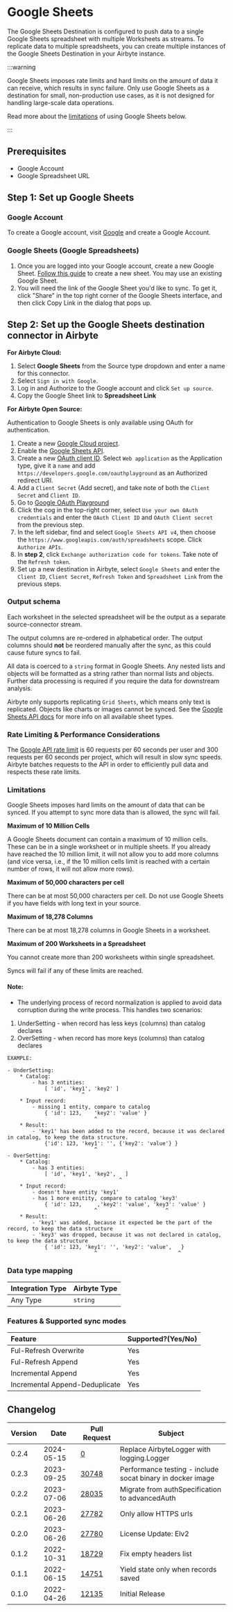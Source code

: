 # Google Sheets

The Google Sheets Destination is configured to push data to a single Google Sheets spreadsheet with multiple Worksheets as streams. To replicate data to multiple spreadsheets, you can create multiple instances of the Google Sheets Destination in your Airbyte instance.

:::warning

Google Sheets imposes rate limits and hard limits on the amount of data it can receive, which results in sync failure. Only use Google Sheets as a destination for small, non-production use cases, as it is not designed for handling large-scale data operations.

Read more about the [limitations](#limitations) of using Google Sheets below.

:::

## Prerequisites

- Google Account
- Google Spreadsheet URL

## Step 1: Set up Google Sheets

### Google Account

To create a Google account, visit [Google](https://support.google.com/accounts/answer/27441?hl=en) and create a Google Account.

### Google Sheets (Google Spreadsheets)

1. Once you are logged into your Google account, create a new Google Sheet. [Follow this guide](https://support.google.com/docs/answer/6000292?hl=en&co=GENIE.Platform%3DDesktop) to create a new sheet. You may use an existing Google Sheet.
2. You will need the link of the Google Sheet you'd like to sync. To get it, click "Share" in the top right corner of the Google Sheets interface, and then click Copy Link in the dialog that pops up.

## Step 2: Set up the Google Sheets destination connector in Airbyte

<!-- env:cloud -->

**For Airbyte Cloud:**

1. Select **Google Sheets** from the Source type dropdown and enter a name for this connector.
2. Select `Sign in with Google`.
3. Log in and Authorize to the Google account and click `Set up source`.
4. Copy the Google Sheet link to **Spreadsheet Link**
<!-- /env:cloud -->

<!-- env:oss -->

**For Airbyte Open Source:**

Authentication to Google Sheets is only available using OAuth for authentication.

1. Create a new [Google Cloud project](https://console.cloud.google.com/projectcreate).
2. Enable the [Google Sheets API](https://console.cloud.google.com/apis/library/sheets.googleapis.com).
3. Create a new [OAuth client ID](https://console.cloud.google.com/apis/credentials/oauthclient). Select `Web application` as the Application type, give it a `name` and add `https://developers.google.com/oauthplayground` as an Authorized redirect URI.
4. Add a `Client Secret` (Add secret), and take note of both the `Client Secret` and `Client ID`.
5. Go to [Google OAuth Playground](https://developers.google.com/oauthplayground/)
6. Click the cog in the top-right corner, select `Use your own OAuth credentials` and enter the `OAuth Client ID` and `OAuth Client secret` from the previous step.
7. In the left sidebar, find and select `Google Sheets API v4`, then choose the `https://www.googleapis.com/auth/spreadsheets` scope. Click `Authorize APIs`.
8. In **step 2**, click `Exchange authorization code for tokens`. Take note of the `Refresh token`.
9. Set up a new destination in Airbyte, select `Google Sheets` and enter the `Client ID`, `Client Secret`, `Refresh Token` and `Spreadsheet Link` from the previous steps.
<!-- /env:oss -->

### Output schema

Each worksheet in the selected spreadsheet will be the output as a separate source-connector stream.

The output columns are re-ordered in alphabetical order. The output columns should **not** be reordered manually after the sync, as this could cause future syncs to fail.

All data is coerced to a `string` format in Google Sheets.
Any nested lists and objects will be formatted as a string rather than normal lists and objects. Further data processing is required if you require the data for downstream analysis.

Airbyte only supports replicating `Grid Sheets`, which means only text is replicated. Objects like charts or images cannot be synced. See the [Google Sheets API docs](https://developers.google.com/sheets/api/reference/rest/v4/spreadsheets/sheets#SheetType) for more info on all available sheet types.

### Rate Limiting & Performance Considerations

The [Google API rate limit](https://developers.google.com/sheets/api/limits) is 60 requests per 60 seconds per user and 300 requests per 60 seconds per project, which will result in slow sync speeds. Airbyte batches requests to the API in order to efficiently pull data and respects these rate limits.

### <a name="limitations"></a>Limitations

Google Sheets imposes hard limits on the amount of data that can be synced. If you attempt to sync more data than is allowed, the sync will fail.

**Maximum of 10 Million Cells**

A Google Sheets document can contain a maximum of 10 million cells. These can be in a single worksheet or in multiple sheets.
If you already have reached the 10 million limit, it will not allow you to add more columns (and vice versa, i.e., if the 10 million cells limit is reached with a certain number of rows, it will not allow more rows).

**Maximum of 50,000 characters per cell**

There can be at most 50,000 characters per cell. Do not use Google Sheets if you have fields with long text in your source.

**Maximum of 18,278 Columns**

There can be at most 18,278 columns in Google Sheets in a worksheet.

**Maximum of 200 Worksheets in a Spreadsheet**

You cannot create more than 200 worksheets within single spreadsheet.

Syncs will fail if any of these limits are reached.

#### Note:

- The underlying process of record normalization is applied to avoid data corruption during the write process. This handles two scenarios:

1. UnderSetting - when record has less keys (columns) than catalog declares
2. OverSetting - when record has more keys (columns) than catalog declares

```
EXAMPLE:

- UnderSetting:
    * Catalog:
        - has 3 entities:
            [ 'id', 'key1', 'key2' ]
                        ^
    * Input record:
        - missing 1 entity, compare to catalog
            { 'id': 123,    'key2': 'value' }
                            ^
    * Result:
        - 'key1' has been added to the record, because it was declared in catalog, to keep the data structure.
            {'id': 123, 'key1': '', {'key2': 'value'} }
                            ^
- OverSetting:
    * Catalog:
        - has 3 entities:
            [ 'id', 'key1', 'key2',   ]
                                    ^
    * Input record:
        - doesn't have entity 'key1'
        - has 1 more enitity, compare to catalog 'key3'
            { 'id': 123,     ,'key2': 'value', 'key3': 'value' }
                            ^                      ^
    * Result:
        - 'key1' was added, because it expected be the part of the record, to keep the data structure
        - 'key3' was dropped, because it was not declared in catalog, to keep the data structure
            { 'id': 123, 'key1': '', 'key2': 'value',   }
                            ^                          ^
```

### Data type mapping

| Integration Type | Airbyte Type |
| :--------------- | :----------- |
| Any Type         | `string`     |

### Features & Supported sync modes

| Feature                        | Supported?\(Yes/No\) |
| :----------------------------- | :------------------- |
| Ful-Refresh Overwrite          | Yes                  |
| Ful-Refresh Append             | Yes                  |
| Incremental Append             | Yes                  |
| Incremental Append-Deduplicate | Yes                  |

## Changelog

| Version | Date       | Pull Request                                             | Subject                                                    |
| ------- | ---------- | -------------------------------------------------------- | ---------------------------------------------------------- |
| 0.2.4 | 2024-05-15 | [0](https://github.com/airbytehq/airbyte/pull/0) | Replace AirbyteLogger with logging.Logger |
| 0.2.3 | 2023-09-25 | [30748](https://github.com/airbytehq/airbyte/pull/30748) | Performance testing - include socat binary in docker image |
| 0.2.2 | 2023-07-06 | [28035](https://github.com/airbytehq/airbyte/pull/28035) | Migrate from authSpecification to advancedAuth |
| 0.2.1 | 2023-06-26 | [27782](https://github.com/airbytehq/airbyte/pull/27782) | Only allow HTTPS urls |
| 0.2.0 | 2023-06-26 | [27780](https://github.com/airbytehq/airbyte/pull/27780) | License Update: Elv2 |
| 0.1.2 | 2022-10-31 | [18729](https://github.com/airbytehq/airbyte/pull/18729) | Fix empty headers list |
| 0.1.1 | 2022-06-15 | [14751](https://github.com/airbytehq/airbyte/pull/14751) | Yield state only when records saved |
| 0.1.0 | 2022-04-26 | [12135](https://github.com/airbytehq/airbyte/pull/12135) | Initial Release |
